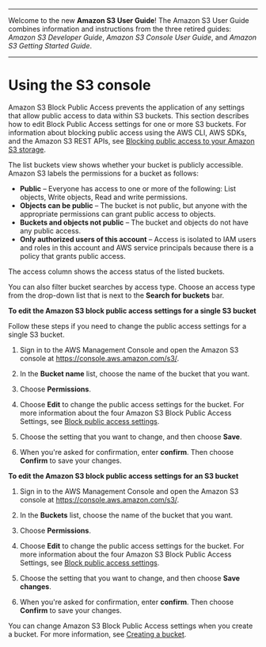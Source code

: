 --------

Welcome to the new **Amazon S3 User Guide**\! The Amazon S3 User Guide combines information and instructions from the three retired guides: *Amazon S3 Developer Guide*, *Amazon S3 Console User Guide*, and *Amazon S3 Getting Started Guide*\.

--------

# Using the S3 console<a name="block-public-access-bucket"></a>

Amazon S3 Block Public Access prevents the application of any settings that allow public access to data within S3 buckets\. This section describes how to edit Block Public Access settings for one or more S3 buckets\. For information about blocking public access using the AWS CLI, AWS SDKs, and the Amazon S3 REST APIs, see [Blocking public access to your Amazon S3 storage](access-control-block-public-access.md)\.

The list buckets view shows whether your bucket is publicly accessible\. Amazon S3 labels the permissions for a bucket as follows:
+ **Public** – Everyone has access to one or more of the following: List objects, Write objects, Read and write permissions\. 
+ **Objects can be public** – The bucket is not public, but anyone with the appropriate permissions can grant public access to objects\. 
+ **Buckets and objects not public** – The bucket and objects do not have any public access\.
+ **Only authorized users of this account** – Access is isolated to IAM users and roles in this account and AWS service principals because there is a policy that grants public access\.

The access column shows the access status of the listed buckets\.

You can also filter bucket searches by access type\. Choose an access type from the drop\-down list that is next to the **Search for buckets** bar\. 

**To edit the Amazon S3 block public access settings for a single S3 bucket**

Follow these steps if you need to change the public access settings for a single S3 bucket\.

1. Sign in to the AWS Management Console and open the Amazon S3 console at [https://console\.aws\.amazon\.com/s3/](https://console.aws.amazon.com/s3/)\.

1. In the **Bucket name** list, choose the name of the bucket that you want\.

1. Choose **Permissions**\.

1. Choose **Edit** to change the public access settings for the bucket\. For more information about the four Amazon S3 Block Public Access Settings, see [Block public access settings](access-control-block-public-access.md#access-control-block-public-access-options)\.

1. Choose the setting that you want to change, and then choose **Save**\.

1. When you're asked for confirmation, enter **confirm**\. Then choose **Confirm** to save your changes\.

**To edit the Amazon S3 block public access settings for an S3 bucket**

1. Sign in to the AWS Management Console and open the Amazon S3 console at [https://console\.aws\.amazon\.com/s3/](https://console.aws.amazon.com/s3/)\.

1. In the **Buckets** list, choose the name of the bucket that you want\.

1. Choose **Permissions**\.

1. Choose **Edit** to change the public access settings for the bucket\. For more information about the four Amazon S3 Block Public Access Settings, see [Block public access settings](access-control-block-public-access.md#access-control-block-public-access-options)\.

1. Choose the setting that you want to change, and then choose **Save changes**\.

1. When you're asked for confirmation, enter **confirm**\. Then choose **Confirm** to save your changes\.

You can change Amazon S3 Block Public Access settings when you create a bucket\. For more information, see [Creating a bucket](create-bucket-overview.md)\. 